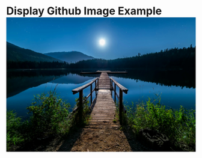 <!DOCTYPE html>
<html lang="en">
<head>

<meta charset="UTF-8">
<meta name="viewport" content="width-device-width, initial-scale-1.0">

</head>
<body>
<h1>Display Github Image Example</hi>
<img src="https://github.com/nandiniptl/images/blob/main/123.jpg?raw=true">
 </body>
</html>



